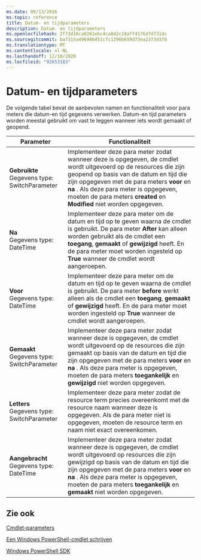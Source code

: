 ```yaml
---
ms.date: 09/13/2016
ms.topic: reference
title: Datum- en tijdparameters
description: Datum- en tijdparameters
ms.openlocfilehash: 2f73d16ca8261ebc4ca8d2c18aff4176d7d7314c
ms.sourcegitcommit: ba7315a496986451cfc1296b659d73ea2373d3f0
ms.translationtype: MT
ms.contentlocale: nl-NL
ms.lasthandoff: 12/10/2020
ms.locfileid: "92653183"
---
```

# <a name="date-and-time-parameters"></a>Datum- en tijdparameters

De volgende tabel bevat de aanbevolen namen en functionaliteit voor para meters die datum-en tijd gegevens verwerken. Datum-en tijd parameters worden meestal gebruikt om vast te leggen wanneer iets wordt gemaakt of geopend.

|Parameter|Functionaliteit|
|---|---|
|**Gebruikte**<br>Gegevens type: SwitchParameter|Implementeer deze para meter zodat wanneer deze is opgegeven, de cmdlet wordt uitgevoerd op de resources die zijn geopend op basis van de datum en tijd die zijn opgegeven met de para meters **voor** en **na** . Als deze para meter is opgegeven, moeten de para meters **created** en **Modified** niet worden opgegeven.|
|**Na**<br>Gegevens type: DateTime|Implementeer deze para meter om de datum en tijd op te geven waarna de cmdlet is gebruikt. De para meter **After** kan alleen worden gebruikt als de cmdlet een **toegang**, **gemaakt** of **gewijzigd** heeft. En de para meter moet worden ingesteld op **True** wanneer de cmdlet wordt aangeroepen.|
|**Voor**<br>Gegevens type: DateTime|Implementeer deze para meter om de datum en tijd op te geven waarna de cmdlet is gebruikt. De para meter **before** werkt alleen als de cmdlet een **toegang**, **gemaakt** of **gewijzigd** heeft. En de para meter moet worden ingesteld op **True** wanneer de cmdlet wordt aangeroepen.|
|**Gemaakt**<br>Gegevens type: SwitchParameter|Implementeer deze para meter zodat wanneer deze is opgegeven, de cmdlet wordt uitgevoerd op de resources die zijn gemaakt op basis van de datum en tijd die zijn opgegeven met de para meters **voor** en **na** . Als deze para meter is opgegeven, moeten de para meters **toegankelijk** en **gewijzigd** niet worden opgegeven.|
|**Letters**<br>Gegevens type: SwitchParameter|Implementeer deze para meter zodat de resource term precies overeenkomt met de resource naam wanneer deze is opgegeven. Als de para meter niet is opgegeven, moeten de resource term en naam niet exact overeenkomen.|
|**Aangebracht**<br>Gegevens type: DateTime|Implementeer deze para meter zodat wanneer deze is opgegeven, de cmdlet wordt uitgevoerd op resources die zijn gewijzigd op basis van de datum en tijd die zijn opgegeven met de para meters **voor** en **na** . Als deze para meter is opgegeven, moeten de para meters **toegankelijk** en **gemaakt** niet worden opgegeven.|
## <a name="see-also"></a>Zie ook

[Cmdlet-parameters](./cmdlet-parameters.md)

[Een Windows PowerShell-cmdlet schrijven](./writing-a-windows-powershell-cmdlet.md)

[Windows PowerShell SDK](../windows-powershell-reference.md)
